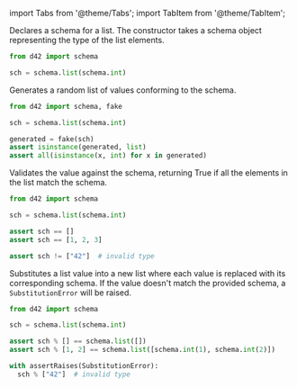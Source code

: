 import Tabs from '@theme/Tabs';
import TabItem from '@theme/TabItem';

<Tabs defaultValue="declare">
  <TabItem value="declare">

Declares a schema for a list. The constructor takes a schema object representing the type of the list elements.

```python
from d42 import schema

sch = schema.list(schema.int)
```

  </TabItem>

  <TabItem value="generate">

Generates a random list of values conforming to the schema.

```python
from d42 import schema, fake

sch = schema.list(schema.int)

generated = fake(sch)
assert isinstance(generated, list)
assert all(isinstance(x, int) for x in generated)
```

  </TabItem>

  <TabItem value="validate">

Validates the value against the schema, returning True if all the elements in the list match the schema.

```python
from d42 import schema

sch = schema.list(schema.int)

assert sch == []
assert sch == [1, 2, 3]
```

```python
assert sch != ["42"]  # invalid type
```

  </TabItem>

  <TabItem value="substitute">

Substitutes a list value into a new list where each value is replaced with its corresponding schema. If the value doesn't match the provided schema, a `SubstitutionError` will be raised.

```python
from d42 import schema

sch = schema.list(schema.int)

assert sch % [] == schema.list([])
assert sch % [1, 2] == schema.list([schema.int(1), schema.int(2)])
```

```python
with assertRaises(SubstitutionError):
  sch % ["42"]  # invalid type
```

  </TabItem>

</Tabs>
